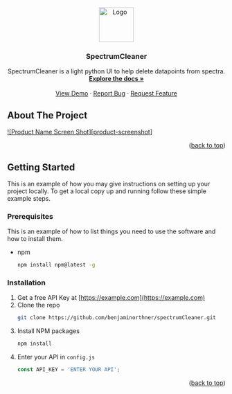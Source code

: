 <!-- Improved compatibility of back to top link: See: https://github.com/othneildrew/Best-README-Template/pull/73 -->
<a name="readme-top"></a>
<!--
*** Thanks for checking out the Best-README-Template. If you have a suggestion
*** that would make this better, please fork the repo and create a pull request
*** or simply open an issue with the tag "enhancement".
*** Don't forget to give the project a star!
*** Thanks again! Now go create something AMAZING! :D
-->



<!-- PROJECT SHIELDS -->
<!--
*** I'm using markdown "reference style" links for readability.
*** Reference links are enclosed in brackets [ ] instead of parentheses ( ).
*** See the bottom of this document for the declaration of the reference variables
*** for contributors-url, forks-url, etc. This is an optional, concise syntax you may use.
*** https://www.markdownguide.org/basic-syntax/#reference-style-links
-->




<!-- PROJECT LOGO -->
<br />
<div align="center">
  <a href="https://github.com/benjaminorthner/spectrumCleaner">
    <img src="images/logo.png" alt="Logo" width="80" height="80">
  </a>

<h3 align="center">SpectrumCleaner</h3>

  <p align="center">
    SpectrumCleaner is a light python UI to help delete datapoints from spectra.
    <br />
    <a href="https://github.com/benjaminorthner/spectrumCleaner"><strong>Explore the docs »</strong></a>
    <br />
    <br />
    <a href="https://github.com/benjaminorthner/spectrumCleaner">View Demo</a>
    ·
    <a href="https://github.com/benjaminorthner/spectrumCleaner/issues">Report Bug</a>
    ·
    <a href="https://github.com/benjaminorthner/spectrumCleaner/issues">Request Feature</a>
  </p>
</div>



<!-- ABOUT THE PROJECT -->
## About The Project

[![Product Name Screen Shot][product-screenshot]](https://example.com)


<p align="right">(<a href="#readme-top">back to top</a>)</p>




<!-- GETTING STARTED -->
## Getting Started

This is an example of how you may give instructions on setting up your project locally.
To get a local copy up and running follow these simple example steps.

### Prerequisites

This is an example of how to list things you need to use the software and how to install them.
* npm
  ```sh
  npm install npm@latest -g
  ```

### Installation

1. Get a free API Key at [https://example.com](https://example.com)
2. Clone the repo
   ```sh
   git clone https://github.com/benjaminorthner/spectrumCleaner.git
   ```
3. Install NPM packages
   ```sh
   npm install
   ```
4. Enter your API in `config.js`
   ```js
   const API_KEY = 'ENTER YOUR API';
   ```

<p align="right">(<a href="#readme-top">back to top</a>)</p>







<!-- MARKDOWN LINKS & IMAGES -->
<!-- https://www.markdownguide.org/basic-syntax/#reference-style-links -->

